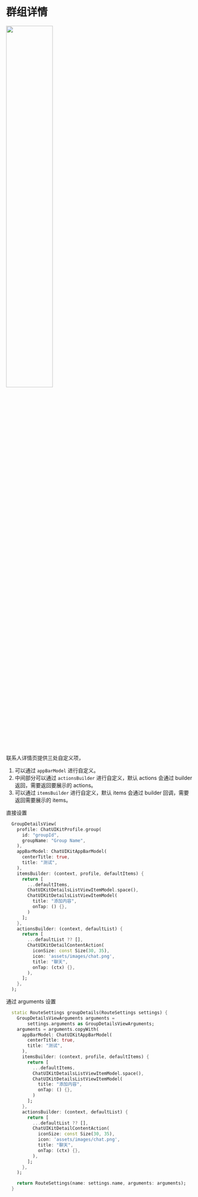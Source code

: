 # 群组详情

<Toc />

<img src="imgs/group_details.png" width=50%>

联系人详情页提供三处自定义项，

1. 可以通过 `appBarModel` 进行自定义。
2. 中间部分可以通过 `actionsBuilder` 进行自定义，默认 actions 会通过 builder 返回，需要返回要展示的 actions。
3. 可以通过 `itemsBuilder` 进行自定义，默认 items 会通过 builder 回调，需要返回需要展示的 items。

直接设置

```dart
  GroupDetailsView(
    profile: ChatUIKitProfile.group(
      id: "groupId",
      groupName: "Group Name",
    ),
    appBarModel: ChatUIKitAppBarModel(
      centerTitle: true,
      title: "测试",
    ),
    itemsBuilder: (context, profile, defaultItems) {
      return [
        ...defaultItems,
        ChatUIKitDetailsListViewItemModel.space(),
        ChatUIKitDetailsListViewItemModel(
          title: "添加内容",
          onTap: () {},
        )
      ];
    },
    actionsBuilder: (context, defaultList) {
      return [
        ...defaultList ?? [],
        ChatUIKitDetailContentAction(
          iconSize: const Size(30, 35),
          icon: 'assets/images/chat.png',
          title: "聊天",
          onTap: (ctx) {},
        ),
      ];
    },
  );
```

通过 arguments 设置

```dart
  static RouteSettings groupDetails(RouteSettings settings) {
    GroupDetailsViewArguments arguments =
        settings.arguments as GroupDetailsViewArguments;
    arguments = arguments.copyWith(
      appBarModel: ChatUIKitAppBarModel(
        centerTitle: true,
        title: "测试",
      ),
      itemsBuilder: (context, profile, defaultItems) {
        return [
          ...defaultItems,
          ChatUIKitDetailsListViewItemModel.space(),
          ChatUIKitDetailsListViewItemModel(
            title: "添加内容",
            onTap: () {},
          )
        ];
      },
      actionsBuilder: (context, defaultList) {
        return [
          ...defaultList ?? [],
          ChatUIKitDetailContentAction(
            iconSize: const Size(30, 35),
            icon: 'assets/images/chat.png',
            title: "聊天",
            onTap: (ctx) {},
          ),
        ];
      },
    );

    return RouteSettings(name: settings.name, arguments: arguments);
  }
```